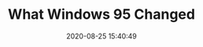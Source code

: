 ---
date: 2020-08-25 15:40:49
link:
  source: pocket
  source_url: https://getpocket.com
  text: What Windows 95 Changed
  url: https://anildash.com/2020/08/25/what-windows-95-changed/?s=09
source: pocket
syndicated:
- type: pocket
  url: https://anildash.com/2020/08/25/what-windows-95-changed/?s=09
- type: mastodon
  url: https://mastodon.technology/users/roytang/statuses/104750816605083296
- type: twitter
  url: https://twitter.com/roytang/statuses/1298286576334589953/
title: What Windows 95 Changed
---